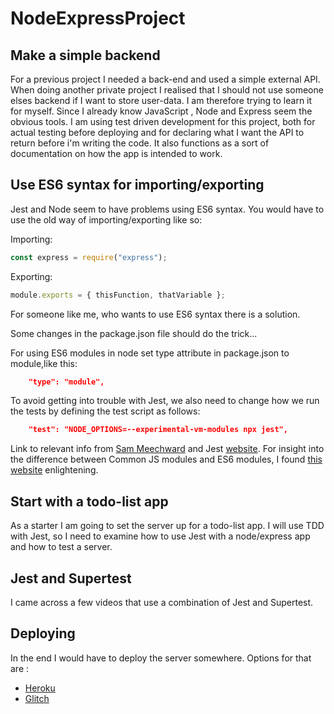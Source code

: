 # NodeExpressProject

## Make a simple backend

For a previous project I needed a back-end and used a simple external API.
When doing another private project I realised that I should not use someone elses backend if I want to store user-data.
I am therefore trying to learn it for myself.
Since I already know JavaScript , Node and Express seem the obvious tools.
I am using test driven development for this project, both for actual testing before deploying and for declaring what I want the API to return before i'm writing the code.
It also functions as a sort of documentation on how the app is intended to work.

## Use ES6 syntax for importing/exporting

Jest and Node seem to have problems using ES6 syntax.
You would have to use the old way of importing/exporting like so:

Importing:

```javascript
const express = require("express");
```

Exporting:

```javascript
module.exports = { thisFunction, thatVariable };
```

For someone like me, who wants to use ES6 syntax there is a solution.

Some changes in the package.json file should do the trick...

For using ES6 modules in node set type attribute in package.json to module,like this:

```json
    "type": "module",
```

To avoid getting into trouble with Jest, we also need to change how we run the tests by defining the test script as follows:

```json
    "test": "NODE_OPTIONS=--experimental-vm-modules npx jest",
```

Link to relevant info from [Sam Meechward](https://sammeechward.com/jest-and-esmodules/) and Jest [website](https://jestjs.io/docs/ecmascript-modules).
For insight into the difference between Common JS modules and ES6 modules, I found [this website](https://hacks.mozilla.org/2018/03/es-modules-a-cartoon-deep-dive/) enlightening.

## Start with a todo-list app

As a starter I am going to set the server up for a todo-list app.
I will use TDD with Jest, so I need to examine how to use Jest with a node/express app and how to test a server.

## Jest and Supertest

I came across a few videos that use a combination of Jest and Supertest.

## Deploying

In the end I would have to deploy the server somewhere.
Options for that are :

- [Heroku](https://www.heroku.com/)
- [Glitch](https://glitch.com/)
